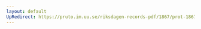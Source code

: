 ```yaml
---
layout: default
UpRedirect: https://pruto.im.uu.se/riksdagen-records-pdf/1867/prot-1867--ak--417/prot-1867--ak--417_064.pdf
---
```

